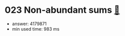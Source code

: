 023 Non-abundant sums [:link:](http://projecteuler.net/problem=23)  
========================

- answer: 4179871 
- min used time: 983 ms

